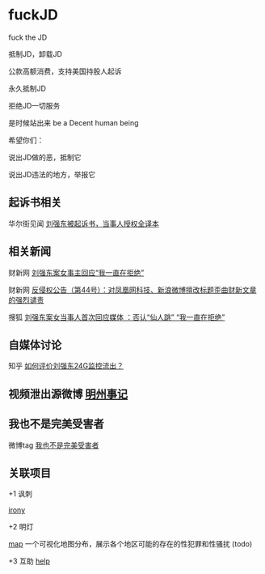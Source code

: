 # fuckJD
fuck the JD


抵制JD，卸载JD

公款高额消费，支持美国持股人起诉

永久抵制JD

拒绝JD一切服务

是时候站出来 be a Decent human being

希望你们：

说出JD做的恶，抵制它

说出JD违法的地方，举报它

## 起诉书相关

华尔街见闻 [刘强东被起诉书，当事人授权全译本](https://wallstreetcn.com/articles/3514825)

## 相关新闻

财新网 [刘强东案女事主回应“我一直在拒绝”](http://companies.caixin.com/2019-04-26/101408728.html)

财新网 [反侵权公告（第44号）：对凤凰网科技、新浪微博擅改标题歪曲财新文章的强烈谴责](http://m.caixin.com/m/2019-04-26/101409065.html?from=timeline&isappinstalled=0&cx_referer=http%3A%2F%2Fwww.caixin.com%2F2019-04-26%2F101409065.html)
      
搜狐 [刘强东案女当事人首次回应媒体 ：否认“仙人跳” “我一直在拒绝” ](http://www.sohu.com/a/310424429_115565)

## 自媒体讨论

知乎 [如何评价刘强东24G监控流出？](https://www.zhihu.com/question/321720845?utm_source=wechat_session&utm_medium=social&s_s_i=XPtirsFh5Q6%2BR60QQ6SRL%2FJyIoZtLBKu6eC1Gi2ILwU%3D&s_r=1&from=timeline&isappinstalled=0)

## 视频泄出源微博 [明州事记](https://weibo.com/u/6979684213?is_hot=1) 

## 我也不是完美受害者

微博tag [我也不是完美受害者](https://s.weibo.com/weibo?q=%23%E6%88%91%E4%B9%9F%E4%B8%8D%E6%98%AF%E5%AE%8C%E7%BE%8E%E5%8F%97%E5%AE%B3%E8%80%85%23)

## 关联项目

+1 讽刺

  [irony](https://github.com/fuckJD/irony/tree/master)
      
+2 明灯

  [map](https://github.com/fuckJD/map/tree/master)
  一个可视化地图分布，展示各个地区可能的存在的性犯罪和性骚扰 (todo)
      
+3 互助
  [help](https://github.com/fuckJD/help/tree/master)
